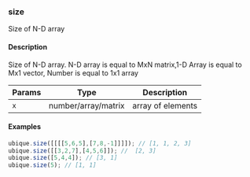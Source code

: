 ### size
Size of N-D array


#### Description

Size of N-D array. N-D array is equal to MxN matrix,1-D Array is equal to Mx1 vector, Number is equal to 1x1 array


|Params|Type|Description
|---------|----|-----------
|`x` | number/array/matrix | array of elements


#### Examples

```js
ubique.size([[[[5,6,5],[7,8,-1]]]]); // [1, 1, 2, 3]
ubique.size([[3,2,7],[4,5,6]]); //  [2, 3]
ubique.size([5,4,4]); // [3, 1]
ubique.size(5); // [1, 1]
```

